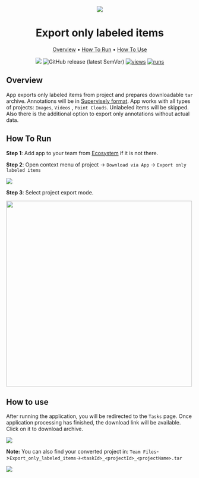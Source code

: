 <div align="center" markdown>
<img src="https://i.imgur.com/gUEuSc7.png"/>


# Export only labeled items

<p align="center">
  <a href="#Overview">Overview</a> •
  <a href="#How-To-Run">How To Run</a> •
  <a href="#How-To-Use">How To Use</a>
</p>

[![](https://img.shields.io/badge/slack-chat-green.svg?logo=slack)](https://supervise.ly/slack)
![GitHub release (latest SemVer)](https://img.shields.io/github/v/release/supervisely-ecosystem/export-only-labeled-items)
[![views](https://app.supervise.ly/public/api/v3/ecosystem.counters?repo=supervisely-ecosystem/export-only-labeled-items&counter=views&label=views)](https://supervise.ly)
[![runs](https://app.supervise.ly/public/api/v3/ecosystem.counters?repo=supervisely-ecosystem/export-only-labeled-items&counter=runs&label=runs&123)](https://supervise.ly)

</div>

## Overview

App exports only labeled items from project and prepares downloadable `tar` archive. Annotations will be in [Supervisely format](https://docs.supervise.ly/data-organization/00_ann_format_navi). App works with all types of projects: `Images`, `Videos` , `Point Clouds`. Unlabeled items will be skipped. Also there is the additional option to export only annotations without actual data.


## How To Run 
**Step 1**: Add app to your team from [Ecosystem](https://app.supervise.ly/apps/ecosystem/export-only-labeled-items) if it is not there.

**Step 2**: Open context menu of project -> `Download via App` -> `Export only labeled items` 

<img src="https://i.imgur.com/cFSJIpi.png"/>


**Step 3**: Select project export mode.

<img src="https://i.imgur.com/WU9yOJK.png" width="500px"/>



## How to use

After running the application, you will be redirected to the `Tasks` page. Once application processing has finished, the download link will be available. Click on it to download archive.

<img src="https://i.imgur.com/4rdr2Pk.png"/>

**Note:** You can also find your converted project in: `Team Files`->`Export_only_labeled_items`->`<taskId>_<projectId>_<projectName>.tar`

<img src="https://i.imgur.com/B75bSh1.png"/>
